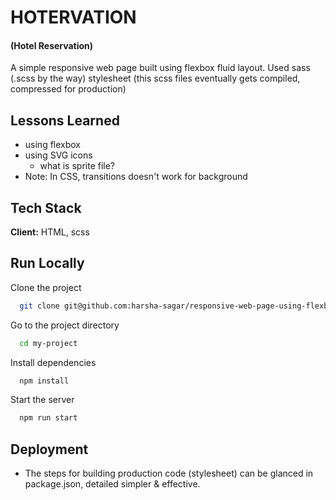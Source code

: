 
# HOTERVATION
#### (Hotel Reservation)

A simple responsive web page built using flexbox fluid layout.
Used sass (.scss by the way) stylesheet (this scss files eventually gets compiled, compressed for production)

## Lessons Learned

- using flexbox
- using SVG icons
	- what is sprite file?
- Note: In CSS, transitions doesn't work for background

## Tech Stack

**Client:** HTML, scss


## Run Locally

Clone the project

```bash
  git clone git@github.com:harsha-sagar/responsive-web-page-using-flexbox-fluid-layout.git
```

Go to the project directory

```bash
  cd my-project
```

Install dependencies

```bash
  npm install
```

Start the server

```bash
  npm run start
```

## Deployment

- The steps for building production code (stylesheet) can be glanced in package.json, detailed simpler & effective.
